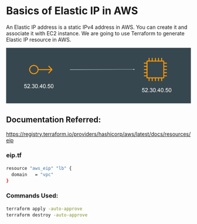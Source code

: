 # Basics of Elastic IP in AWS

An Elastic IP address is a static IPv4 address in AWS.
You can create it and associate it with EC2 instance.
We are going to use Terraform to generate Elastic IP resource in AWS.




![MY Image](images/terraform-elsaticip-1.png)

## Documentation Referred:

https://registry.terraform.io/providers/hashicorp/aws/latest/docs/resources/eip

### eip.tf

```sh
resource "aws_eip" "lb" {
  domain   = "vpc"
}
```

### Commands Used:
```sh
terraform apply -auto-approve
terraform destroy -auto-approve
```